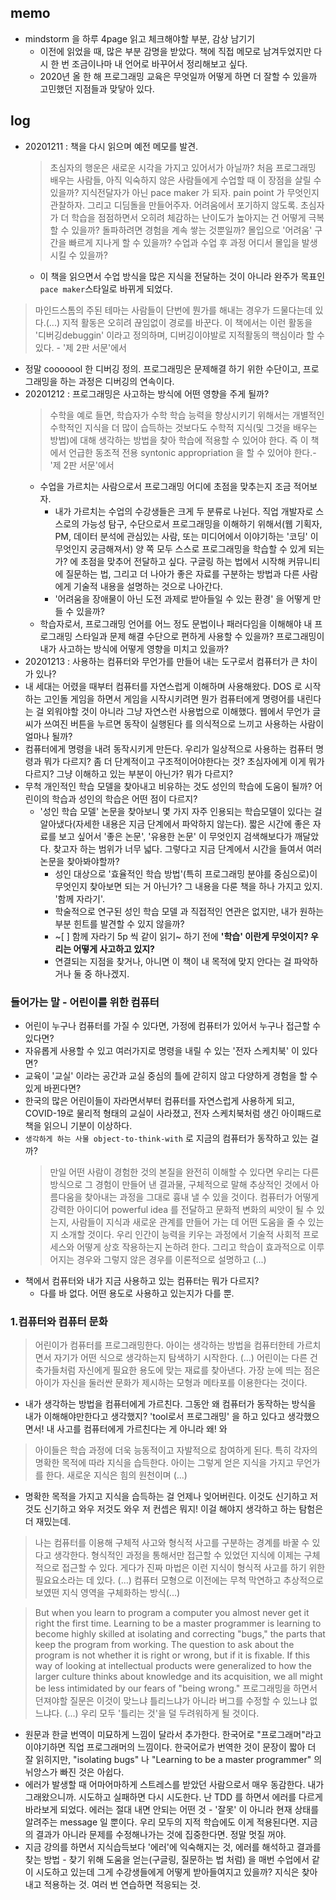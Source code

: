 ## memo
- mindstorm 을 하루 4page 읽고 체크해야할 부분, 감상 남기기
  - 이전에 읽었을 때, 많은 부분 감명을 받았다. 책에 직접 메모로 남겨두었지만 다시 한 번 조금이나마 내 언어로 바꾸어서 정리해보고 싶다. 
  - 2020년 올 한 해 프로그래밍 교육은 무엇일까 어떻게 하면 더 잘할 수 있을까 고민했던 지점들과 맞닿아 있다. 

## log
- 20201211 : 책을 다시 읽으며 예전 메모를 발견.
  > 초심자의 행운은 새로운 시각을 가지고 있어서가 아닐까? 처음 프로그래밍 배우는 사람들, 아직 익숙하지 않은 사람들에게 수업할 때 이 장점을 살릴 수 있을까?
  > 지식전달자가 아닌 pace maker 가 되자. pain point 가 무엇인지 관찰하자. 그리고 디딤돌을 만들어주자. 어려움에서 포기하지 않도록.
  > 초심자가 더 학습을 점점하면서 오히려 체감하는 난이도가 높아지는 건 어떻게 극복할 수 있을까? 돌파하려면 경험을 계속 쌓는 것뿐일까? 몰입으로 '어려움' 구간을 빠르게 지나게 할 수 있을까? 수업과 수업 후 과정 어디서 몰입을 발생시킬 수 있을까?
  - 이 책을 읽으면서 수업 방식을 많은 지식을 전달하는 것이 아니라 완주가 목표인 `pace maker`스타일로 바뀌게 되었다. 
> 마인드스톰의 주된 테마는 사람들이 단번에 뭔가를 해내는 경우가 드물다는데 있다.(...) 지적 활동은 오히려 끊임없이 경로를 바꾼다. 이 책에서는 이런 활동을 '디버깅debuggin' 이라고 정의하며, 디버깅이야발로 지적활동의 핵심이라 할 수 있다.   - '제 2판 서문'에서
  - 정말 cooooool 한 디버깅 정의. 프로그래밍은 문제해결 하기 위한 수단이고, 프로그래밍을 하는 과정은 디버깅의 연속이다. 
- 20201212 : 프로그래밍은 사고하는 방식에 어떤 영향을 주게 될까?
  > 수학을 예로 들면, 학습자가 수학 학습 능력을 향상시키기 위해서는 개별적인 수학적인 지식을 더 많이 습득하는 것보다도 수학적 지식(및 그것을 배우는 방법)에 대해 생각하는 방법을 찾아 학습에 적용할 수 있어야 한다. 즉 이 책에서 언급한 동조적 전용 syntonic appropriation 을 할 수 있어야 한다.- '제 2판 서문'에서
  - 수업을 가르치는 사람으로서 프로그래밍 어디에 초점을 맞추는지 조금 적어보자. 
    - 내가 가르치는 수업의 수강생들은 크게 두 분류로 나뉜다. 직업 개발자로 스스로의 가능성 탐구, 수단으로서 프로그래밍을 이해하기 위해서(웹 기획자, PM, 데이터 분석에 관심있는 사람, 또는 미디어에서 이야기하는 '코딩' 이 무엇인지 궁금해져서)
    양 쪽 모두 스스로 프로그래밍을 학습할 수 있게 되는가? 에 초점을 맞추어 전달하고 싶다.  구글링 하는 법에서 시작해 커뮤니티에 질문하는 법, 그리고 더 나아가 좋은 자료를 구분하는 방법과 다른 사람에게 기술적 내용을 설명하는 것으로 나아간다. 
    - '어려움을 장애물이 아닌 도전 과제로 받아들일 수 있는 환경' 을 어떻게 만들 수 있을까?
  - 학습자로서, 프로그래밍 언어를 어느 정도 문법이나 패러다임을 이해해야 내 프로그래밍 스타일과 문제 해결 수단으로 편하게 사용할 수 있을까? 프로그래밍이 내가 사고하는 방식에 어떻게 영향을 미치고 있을까?
- 20201213 : 사용하는 컴퓨터와 무언가를 만들어 내는 도구로서 컴퓨터가 큰 차이가 있나?
 - 내 세대는 어렸을 때부터 컴퓨터를 자연스럽게 이해하며 사용해왔다. DOS 로 시작하는 고인돌 게임을 하면서 게임을 시작시키려면 뭔가 컴퓨터에게 명령어를 내린다는 걸 외워야할 것이 아니라 그냥 자연스런 사용법으로 이해했다. 웹에서 무언가 글씨가 쓰여진 버튼을 누르면 동작이 실행된다 를 의식적으로 느끼고 사용하는 사람이 얼마나 될까?
 - 컴퓨터에게 명령을 내려 동작시키게 만든다. 우리가 일상적으로 사용하는 컴퓨터 명령과 뭐가 다르지? 좀 더 단계적이고 구조적이어야한다는 것? 초심자에게 이게 뭐가 다르지? 그냥 이해하고 있는 부분이 아닌가? 뭐가 다르지? 
 - 무척 개인적인 학습 모델을 찾아내고 비유하는 것도 성인의 학습에 도움이 될까? 어린이의 학습과 성인의 학습은 어떤 점이 다르지? 
   - '성인 학습 모델' 논문을 찾아보니 몇 가지 자주 인용되는 학습모델이 있다는 걸 알아냈다(자세한 내용은 지금 단계에서 파악하지 않는다).  짧은 시간에 좋은 자료를 보고 싶어서 '좋은 논문', '유용한 논문' 이 무엇인지 검색해보다가 깨달았다. 찾고자 하는 범위가 너무 넓다. 그렇다고 지금 단계에서 시간을 들여서 여러 논문을 찾아봐야할까? 
     - 성인 대상으로 '효율적인 학습 방법'(특히 프로그래밍 분야를 중심으로)이 무엇인지 찾아보면 되는 거 아닌가? 그 내용을 다룬 책을 하나 가지고 있지. '함께 자라기'. 
     - 학술적으로 연구된 성인 학습 모델 과 직접적인 연관은 없지만, 내가 원하는 부분 힌트를 발견할 수 있지 않을까? 
     - ~[ ] 함께 자라기 5p 씩 같이 읽기~ 하기 전에 **'학습' 이란게 무엇이지? 우리는 어떻게 사고하고 있지?**
     - 연결되는 지점을 찾거나, 아니면 이 책이 내 목적에 맞지 안다는 걸 파악하거나 둘 중 하나겠지.
  
### 들어가는 말 - 어린이를 위한 컴퓨터
  - 어린이 누구나 컴퓨터를 가질 수 있다면, 가정에 컴퓨터가 있어서 누구나 접근할 수 있다면?
  - 자유롭게 사용할 수 있고 여러가지로 명령을 내릴 수 있는 '전자 스케치북' 이 있다면?
  - 교육이 '교실' 이라는 공간과 교실 중심의 틀에 갇히지 않고 다양하게 경험을 할 수 있게 바뀐다면?
  - 한국의 많은 어린이들이 자라면서부터 컴퓨터를 자연스럽게 사용하게 되고, COVID-19로 물리적 형태의 교실이 사라졌고, 전자 스케치북처럼 생긴 아이패드로 책을 읽으니 기분이 이상하다. 
  - `생각하게 하는 사물 object-to-think-with` 로 지금의 컴퓨터가 동작하고 있는 걸까? 
    > 만일 어떤 사람이 경험한 것의 본질을 완전히 이해할 수 있다면 우리는 다른 방식으로 그 경험이 만들어 낸 결과물, 구체적으로 말해 추상적인 것에서 아름다움을 찾아내는 과정을 그대로 흉내 낼 수 있을 것이다.
    > 컴퓨터가 어떻게 강력한 아이디어 powerful idea 를 전달하고 문화적 변화의 씨앗이 될 수 있는지, 사람들이 지식과 새로운 관계를 만들어 가는 데 어떤 도움을 줄 수 있는지 소개할 것이다. 
    > 우리 인간이 능력을 키우는 과정에서 기술적 사회적 프로세스와 어떻게 상호 작용하는지 논하려 한다. 그리고 학습이 효과적으로 이루어지는 경우와 그렇지 않은 경우를 이론적으로 설명하고 (...)
 - 책에서 컴퓨터와 내가 지금 사용하고 있는 컴퓨터는 뭐가 다르지?  
   - 다를 바 없다. 어떤 용도로 사용하고 있는지가 다를 뿐. 

### 1.컴퓨터와 컴퓨터 문화
> 어린이가 컴퓨터를 프로그래밍한다. 아이는 생각하는 방법을 컴퓨터한테 가르치면서 자기가 어떤 식으로 생각하는지 탐색하기 시작한다. (...) 어린이는 다른 건축가들처럼 자신에게 필요한 용도에 맞는 재료를 찾아낸다. 가장 눈에 띄는 점은 아이가 자신을 둘러싼 문화가 제시하는 모형과 메타포를 이용한다는 것이다. 
  - 내가 생각하는 방법을 컴퓨터에게 가르친다. 그동안 왜 컴퓨터가 동작하는 방식을 내가 이해해야만한다고 생각했지? 'tool로서 프로그래밍' 을 하고 있다고 생각했으면서! 내 사고를 컴퓨터에게 가르친다는 게 아니라 왜! 와
> 아이들은 학습 과정에 더욱 능동적이고 자발적으로 참여하게 된다. 특히 각자의 명확한 목적에 따라 지식을 습득한다. 아이는 그렇게 얻은 지식을 가지고 무언가를 한다. 새로운 지식은 힘의 원천이며 (...)
  - 명확한 목적을 가지고 지식을 습득하는 걸 언제나 잊어버린다. 이것도 신기하고 저것도 신기하고 와우 저것도 와우 저 컨셉은 뭐지! 이걸 해야지 생각하고 하는 탐험은 더 재밌는데.
> 나는 컴퓨터를 이용해 구체적 사고와 형식적 사고를 구분하는 경계를 바꿀 수 있다고 생각한다. 형식적인 과정을 통해서만 접근할 수 있었던 지식에 이제는 구체적으로 접근할 수 있다. 게다가 진짜 마법은 이런 지식이 형식적 사고를 하기 위한 필요요소라는 데 있다. (...) 컴퓨터 모형으로 이전에는 무척 막연하고 추상적으로 보였떤 지식 영역을 구체화하는 방식(...)

> But when you learn to program a computer you almost never get it right the first time. Learning to be a master programmer is learning to become highly skilled at isolating and correcting "bugs," the parts that keep the program from working. The question to ask about the program is not whether it is right or wrong, but if it is fixable. If this way of looking at intellectual products were generalized to how the larger culture thinks about knowledge and its acquisition, we all might be less intimidated by our fears of "being wrong."
> 프로그래밍을 하면서 던져야할 질문은 이것이 맞느냐 틀리느냐가 아니라 버그를 수정할 수 있느냐 없느냐다. (...) 우리 모두 '틀리는 것'을 덜 두려워하게 될 것이다. 
  - 원문과 한글 번역이 미묘하게 느낌이 달라서 추가한다. 한국어로 "프로그래머"라고 이야기하면 직업 프로그래머의 느낌이다. 한국어로가 번역한 것이 문장이 짧아 더 잘 읽히지만, "isolating bugs" 나 "Learning to be a master programmer" 의 뉘앙스가 빠진 것은 아쉽다. 
  - 에러가 발생할 때 어마어마하게 스트레스를 받았던 사람으로서 매우 동감한다. 내가 그래왔으니까. 시도하고 실패하면 다시 시도한다. 난 TDD 를 하면서 에러를 다르게 바라보게 되었다. 에러는 절대 내면 안되는 어떤 것 - '잘못' 이 아니라 현재 상태를 알려주는 message 일 뿐이다. 우리 모두의 지적 학습에도 이게 적용된다면. 지금의 결과가 아니라 문제를 수정해나가는 것에 집중한다면. 정말 멋질 꺼야.
  - 지금 강의를 하면서 지식습득보다 '에러'에 익숙해지는 것, 에러를 해석하고 결과를 찾는 방법 - 찾기 위해 도움을 얻는(구글링, 질문하는 법 처럼) 을 매번 수업에서 같이 시도하고 있는데 그게 수강생들에게 어떻게 받아들여지고 있을까? 지식은 찾아내고 적용하는 것. 여러 번 연습하면 적응되는 것. 

